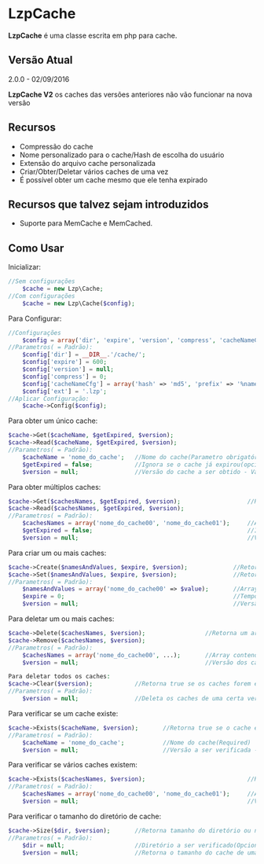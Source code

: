 # LzpCache
**LzpCache** é uma classe escrita em php para cache.

## Versão Atual
2.0.0 - 02/09/2016

**LzpCache V2** os caches das versões anteriores não vão funcionar na nova versão

## Recursos
- Compressão do cache
- Nome personalizado para o cache/Hash de escolha do usuário
- Extensão do arquivo cache personalizada
- Criar/Obter/Deletar vários caches de uma vez
- É possível obter um cache mesmo que ele tenha expirado


## Recursos que talvez sejam introduzidos
- Suporte para MemCache e MemCached.


##  Como Usar
Inicializar:
```php
//Sem configurações
	$cache = new Lzp\Cache;
//Com configurações
	$cache = new Lzp\Cache($config);
```

Para Configurar:
```php
//Configurações
	$config = array('dir', 'expire', 'version', 'compress', 'cacheNameCfg', 'ext');
//Parametros( = Padrão):
	$config['dir'] = __DIR__.'/cache/'; 										//Caminho do Diretório onde o cache será armazenado
	$config['expire'] = 600; 													//0 para infinito - Valor Aceito int(opcional)
	$config['version'] = null; 													//null desativa - Valores Aceitos float, string e int(opcional)
	$config['compress'] = 0;													//0 desativa - Valor Aceito int de 0 a 9(opcional)
	$config['cacheNameCfg'] = array('hash' => 'md5', 'prefix' => '%name%_'); 	//Use %name% para colocar o nome do cache no prefixo(opcional)
	$config['ext'] = '.lzp'; 													//Extensão do arquivo de cache(opcional)
//Aplicar Configuração:
	$cache->Config($config);
```

Para obter um único cache:
```php
$cache->Get($cacheName, $getExpired, $version);
$cache->Read($cacheName, $getExpired, $version);
//Parametros( = Padrão):
	$cacheName = 'nome_do_cache'; 	//Nome do cache(Parametro obrigatório)
	$getExpired = false;			//Ignora se o cache já expirou(opcional)
	$version = null;				//Versão do cache a ser obtido - Valores Aceitos float, string e int(opcional)
```

Para obter múltiplos caches:
```php
$cache->Get($cachesNames, $getExpired, $version);					//Retorna um array($nomeDoCache=>$valor)
$cache->Read($cachesNames, $getExpired, $version);
//Parametros( = Padrão):
	$cachesNames = array('nome_do_cache00', 'nome_do_cache01');		//Array contendo o Nome de cada cache(Parametro obrigatório)
	$getExpired = false;											//Ignora se o cache já expirou(opcional)
	$version = null;												//Versão do cache a ser obtido - Valores Aceitos float, string e int(opcional)
```

Para criar um ou mais caches:
```php
$cache->Create($namesAndValues, $expire, $version); 			//Retorna true em caso de sucesso
$cache->Set($namesAndValues, $expire, $version); 				//Retorna true em caso de sucesso
//Parametros( = Padrão):
	$namesAndValues = array('nome_do_cache00' => $value); 		//Array contendo os Nomes e os valores dos caches a serem criados(Parametro obrigatório)
	$expire = 0;												//Tempo do cache / 0 para infinito - Valor Aceito int(opcional)
	$version = null;											//Versão do cache a ser criado - Valores Aceitos(float, string, int) - (opcional)
```

Para deletar um ou mais caches:
```php
$cache->Delete($cachesNames, $version); 				//Retorna um array($nomecache=>$foiDeletado), $foiDeletado = true(sucesso), false(falha) ou null(cache não existe)
$cache->Remove($cachesNames, $version);
//Parametros( = Padrão):
	$cachesNames = array('nome_do_cache00', ...); 		//Array contendo o Nome de cada cache(Required)
	$version = null; 									//Versão dos caches a serem deletados - Valores Aceitos float, string e int(Opcional)
```

```php
Para deletar todos os caches:
$cache->Clear($version); 			//Retorna true se os caches forem excluídos
//Parametros( = Padrão):
	$version = null; 				//Deleta os caches de uma certa versão - Valores Aceitos float, string e int(Parametro opicional)
```

Para verificar se um cache existe:
```php
$cache->Exists($cacheName, $version);		//Retorna true se o cache existe
//Parametros( = Padrão):
	$cacheName = 'nome_do_cache'; 			//Nome do cache(Required)
	$version = null; 						//Versão a ser verificada - Valores Aceitos float, string e int(Opcional)
```

Para verificar se vários caches existem:
```php
$cache->Exists($cachesNames, $version);								//Retorna um array($nomecache=>$exists)
//Parametros( = Padrão):
	$cachesNames = array('nome_do_cache00', 'nome_do_cache01'); 	//Array contendo o Nome de cada cache(Required)
	$version = null; 												//Versão a ser verificada - Valores Aceitos float, string e int(Opcional)
```

Para verificar o tamanho do diretório de cache:
```php
$cache->Size($dir, $version);		//Retorna tamanho do diretório ou null(diretório vazio)
//Parametros( = Padrão):
	$dir = null;					//Diretório a ser verificado(Opcional)	
	$version = null; 				//Retorna o tamanho do cache de uma certa versão - Valores Aceitos float, string e int(Opcional)
```